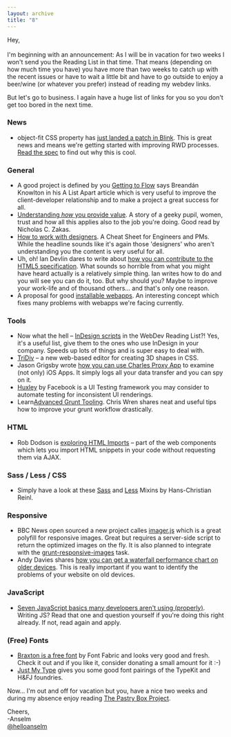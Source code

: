 ```yaml
---
layout: archive
title: "8"
---
```


<p>Hey,<br><br>
I'm beginning with an announcement: As I will be in vacation for two weeks I won't send you the Reading List in that time. That means (depending on how much time you have) you have more than two weeks to catch up with the recent issues or have to wait a little bit and have to go outside to enjoy a beer/wine (or whatever you prefer) instead of reading my webdev links.</p>
<p>But let's go to business. I again have a huge list of links for you so you don't get too bored in the next time.</p>

<h3>News</h3>
<ul>
	<li>object-fit CSS property has <a href="http://src.chromium.org/viewvc/blink?view=revision&amp;revision=156535">just landed a patch in Blink</a>. This is great news and means we're getting started with improving RWD processes. <a href="http://www.w3.org/TR/2012/CR-css3-images-20120417/#object-fit">Read the spec</a> to find out why this is cool.</li>
</ul>

<h3>General</h3>
<ul>
	<li>A good project is defined by you <a href="http://alistapart.com/article/getting-to-flow">Getting to Flow</a> says Breandán Knowlton in his A List Apart article which is very useful to improve the client-developer relationship and to make a project a great success for all.</li>
	<li><a href="http://www.nczonline.net/blog/2013/08/06/understanding-how-you-provide-value/">Understanding <i>how</i> you provide value</a>. A story of a geeky pupil, women, trust and how all this applies also to the job you're doing. Good read by Nicholas C. Zakas.</li>
	<li><a href="https://medium.com/product-design-1/6c975dede146">How to work with designers</a>. A Cheat Sheet for Engineers and PMs. While the headline sounds like it's again those 'designers' who aren't understanding you the content is very useful for all.</li>
	<li>Uh, oh! Ian Devlin dares to write about <a href="http://html5hub.com/how-developers-can-contribute-to-the-html5-specification/#i.jau58lwdtdlu11">how you can contribute to the HTML5 specification</a>. What sounds so horrible from what you might have heard actually is a relatively simple thing. Ian writes how to do and you will see you can do it, too. But why should you? Maybe to improve your work-life and of thousand others… and that's only one reason.</li>
	<li>A proposal for good <a href="http://smus.com/installable-webapps/">installable webapps</a>. An interesting concept which fixes many problems with webapps we're facing currently.</li>
</ul>

<h3>Tools</h3>
<ul>
	<li>Now what the hell – <a href="http://www.smashingmagazine.com/2013/08/16/indesign-scripts-and-plugins-to-speed-up-your-work/">InDesign scripts</a> in the WebDev Reading List?! Yes, it's a useful list, give them to the ones who use InDesign in your company. Speeds up lots of things and is super easy to deal with.</li>
	<li><a href="http://tridiv.com/">TriDiv</a> – a new web-based editor for creating 3D shapes in CSS.</li><li>Jason Grigsby wrote <a href="http://blog.cloudfour.com/using-charles-proxy-to-examine-ios-apps/">how you can use Charles Proxy App</a> to examine (not only) iOS Apps. It simply logs all your data transfer and you can spy on it.</li>
	<li><a href="https://github.com/facebook/huxley">Huxley</a> by Facebook is a UI Testing framework you may consider to automate testing for inconsistent UI renderings.</li>
	<li>Learn<a href="http://chrisawren.com/posts/Advanced-Grunt-tooling">Advanced Grunt Tooling</a>. Chris Wren shares neat and useful tips how to improve your grunt workflow drastically.</li>
</ul>

<h3>HTML</h3>
<ul>
	<li>Rob Dodson is <a href="http://robdodson.me/blog/2013/08/20/exploring-html-imports/">exploring HTML Imports</a> – part of the web components which lets you import HTML snippets in your code without requesting them via AJAX.</li>
</ul>

<h3>Sass / Less / CSS</h3>
<ul>
	<li>Simply have a look at these <a href="https://github.com/drublic/Sass-Mixins">Sass</a> and <a href="https://github.com/drublic/less-mixins">Less</a> Mixins by Hans-Christian Reinl.</li>
</ul>

<h3>Responsive</h3>
<ul>
	<li>BBC News open sourced a new project calles <a href="https://github.com/BBC-News/Imager.js">imager.js</a> which is a great polyfill for responsive images. Great but requires a server-side script to return the optimized images on the fly. It is also planned to integrate with the <a href="https://github.com/andismith/grunt-responsive-images">grunt-responsive-images</a> task.</li>
	<li>Andy Davies shares <a href="http://andydavies.me/blog/2013/08/19/creating-page-load-waterfalls-for-older-mobile-devices/">how you can get a waterfall performance chart on older devices</a>. This is really important if you want to identify the problems of your website on old devices.</li>
</ul>

<h3>JavaScript</h3>
<ul>
	<li><a href="http://tech.pro/tutorial/1453/7-javascript-basics-many-developers-aren-t-using-properly">Seven JavaScript basics many developers aren't using (properly)</a>. Writing JS? Read that one and question yourself if you're doing this right already. If not, read again and apply.</li>
</ul>

<h3>(Free) Fonts</h3>
<ul>
	<li><a href="http://designify.me/freebies/braxton-free-font-from-fontfabric/">Braxton is a free font</a> by Font Fabric and looks very good and fresh. Check it out and if you like it, consider donating a small amount for it :-)</li>
	<li><a href="http://justmytype.co/">Just My Type</a> gives you some good font pairings of the TypeKit and H&amp;FJ foundries.</li>
</ul>

<p>Now… I'm out and off for vacation but you, have a nice two weeks and during my absence enjoy reading <a href="http://the-pastry-box-project.net/">The Pastry Box Project</a>.</p>
<p>Cheers,<br>
	-Anselm<br>
	<a href="https://twitter.com/helloanselm">@helloanselm</a></p>

